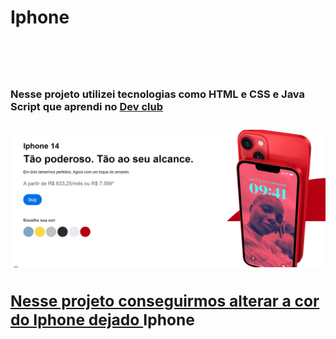 <h1> Iphone <h1/>
<br>
<h3>Nesse projeto utilizei tecnologias como HTML e CSS e Java Script que aprendi no <a href= "https://plataforma.devclub.com.br/"/a> Dev club <h3/>
<img src ="https://github.com/Hebert2023/iphone/blob/master/img/Captura%20de%20tela%202023-03-31%20202223.png">

<h2>Nesse projeto conseguirmos alterar a cor do Iphone dejado <a hrerf=> Iphone <h2/>
